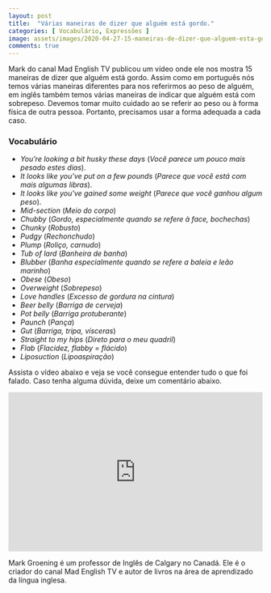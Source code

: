 ```yaml
---
layout: post
title:  "Várias maneiras de dizer que alguém está gordo."
categories: [ Vocabulário, Expressões ]
image: assets/images/2020-04-27-15-maneiras-de-dizer-que-alguem-esta-gordo/01.jpg
comments: true
---
```

Mark do canal Mad English TV publicou um vídeo onde ele nos mostra 15 maneiras de dizer que alguém está gordo. Assim como em português nós temos várias maneiras diferentes para nos referirmos ao peso de alguém, em inglês também temos várias maneiras de indicar que alguém está com sobrepeso. Devemos tomar muito cuidado ao se referir ao peso ou à forma física de outra pessoa. Portanto, precisamos usar a forma adequada a cada caso.


### Vocabulário
- *<say-it>You're looking a bit husky these days</say-it>* (*Você parece um pouco mais pesado estes dias*).
- *<say-it>It looks like you've put on a few pounds</say-it>* (*Parece que você está com mais algumas libras*).
- *<say-it>It looks like you've gained some weight</say-it>* (*Parece que você ganhou algum peso*).
- *<say-it>Mid-section</say-it>* (*Meio do corpo*)
- *<say-it>Chubby</say-it>* (*Gordo, especialmente quando se refere à face, bochechas*)
- *<say-it>Chunky</say-it>* (*Robusto*)
- *<say-it>Pudgy</say-it>* (*Rechonchudo*)
- *<say-it>Plump</say-it>* (*Roliço, carnudo*)
- *<say-it>Tub of lard</say-it>* (*Banheira de banha*)
- *<say-it>Blubber</say-it>* (*Banha especialmente quando se refere a baleia e leão marinho*)
- *<say-it>Obese</say-it>* (*Obeso*)
- *<say-it>Overweight</say-it>* (*Sobrepeso*)
- *<say-it>Love handles</say-it>* (*Excesso de gordura na cintura*)
- *<say-it>Beer belly</say-it>* (*Barriga de cerveja*)
- *<say-it>Pot belly</say-it>* (*Barriga protuberante*)
- *<say-it>Paunch</say-it>* (*Pança*)
- *<say-it>Gut</say-it>* (*Barriga, tripa, vísceras*)
- *<say-it>Straight to my hips</say-it>* (*Direto para o meu quadril*)
- *<say-it>Flab</say-it>* (*Flacidez, flabby = flácido*)
- *<say-it>Liposuction</say-it>* (*Lipoaspiração*)

Assista o vídeo abaixo e veja se você consegue entender tudo o que foi falado. Caso tenha alguma dúvida, deixe um comentário abaixo.

<p><iframe style="width:100%;" height="315" src="https://www.youtube.com/embed/PCWQehM5fl8?rel=0&amp;showinfo=0" frameborder="0" allowfullscreen></iframe></p>


Mark Groening é um professor de Inglês de Calgary no Canadá. Ele é o criador do canal Mad English TV e autor de livros na área de aprendizado da língua inglesa.